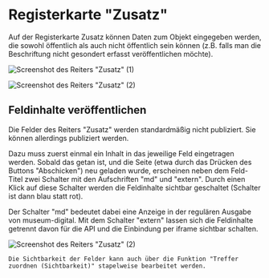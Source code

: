 # Registerkarte "Zusatz"

Auf der Registerkarte Zusatz können Daten zum Objekt eingegeben werden, die sowohl öffentlich als auch nicht öffentlich sein können (z.B. falls man die Beschriftung nicht gesondert erfasst veröffentlichen möchte).

![Screenshot des Reiters "Zusatz" (1)](../../../assets/musdb/objects-edit/Reiter/Reiter-Zusatz.avif)

![Screenshot des Reiters "Zusatz" (2)](../../../assets/musdb/objects-edit/Reiter/Reiter-Zusatz-2-Genauere-Lokalisierung.avif)

## Feldinhalte veröffentlichen

Die Felder des Reiters "Zusatz" werden standardmäßig nicht publiziert. Sie können allerdings publiziert werden.

Dazu muss zuerst einmal ein Inhalt in das jeweilige Feld eingetragen werden. Sobald das getan ist, und die Seite (etwa durch das Drücken des Buttons "Abschicken") neu geladen wurde, erscheinen neben dem Feld-Titel zwei Schalter mit den Aufschriften "md" und "extern". Durch einen Klick auf diese Schalter werden die Feldinhalte sichtbar geschaltet (Schalter ist dann blau statt rot).

Der Schalter "md" bedeutet dabei eine Anzeige in der regulären Ausgabe von museum-digital. Mit dem Schalter "extern" lassen sich die Feldinhalte getrennt davon für die API und die Einbindung per iframe sichtbar schalten.

![Screenshot des Reiters "Zusatz" (2)](../../../assets/musdb/objects-edit/Reiter/Reiter-Zusatz-Sichtbarkeit.avif)

```admonish info
Die Sichtbarkeit der Felder kann auch über die Funktion "Treffer zuordnen (Sichtbarkeit)" stapelweise bearbeitet werden.
```
